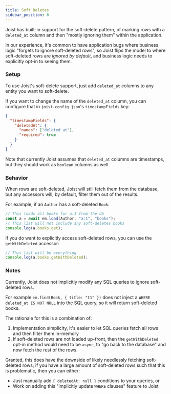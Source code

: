 ```yaml
---
title: Soft Deletes
sidebar_position: 6
---
```


Joist has built-in support for the soft-delete pattern, of marking rows with a `deleted_at` column and then "mostly ignoring them" within the application.

In our experience, it's common to have application bugs where business logic "forgets to ignore soft-deleted rows", so Joist flips the model to where soft-deleted rows are *ignored by default*, and business logic needs to explicitly opt-in to seeing them.

### Setup

To use Joist's soft-delete support, just add `deleted_at` columns to any entity you want to soft-delete.

If you want to change the name of the `deleted_at` column, you can configure that in `joist-config.json`'s `timestampFields` key:

```json
{
  "timestampFields": {
    "deletedAt": {
      "names": ["deleted_at"],
      "required": true
    }
  }
}
```

Note that currently Joist assumes that `deleted_at` columns are timestamps, but they should work as `boolean` columns as well.

### Behavior

When rows are soft-deleted, Joist will still fetch them from the database, but any accessors will, by default, filter them out of the results.

For example, if an `Author` has a soft-deleted `Book`:

```typescript
// This loads all books for a:1 from the db
const a = await em.load(Author, "a:1", "books");
// This list will not include any soft-deletes books
console.log(a.books.get);
```

If you do want to explicitly access soft-deleted rows, you can use the `getWithDeleted` accessor:

```typescript
// This list will be everything
console.log(a.books.getWithDeleted);
```

### Notes

Currently, Joist does not implicitly modify any SQL queries to ignore soft-deleted rows.

For example `em.find(Book, { title: "t1" })` does not inject a `WHERE deleted_at IS NOT NULL` into the SQL query, so it will return soft-deleted books.

The rationale for this is a combination of:

1. Implementation simplicity, it's easier to let SQL queries fetch all rows and then filter them in-memory
2. If soft-deleted rows are not loaded up-front, then the `getWithDeleted` opt-in method would need to be `async`, to "go back to the database" and now fetch the rest of the rows.

Granted, this does have the downside of likely needlessly fetching soft-deleted rows; if you have a large amount of soft-deleted rows such that this is problematic, then you can either:

- Just manually add `{ deletedAt: null }` conditions to your queries, or
- Work on adding this "implicitly update `WHERE` clauses" feature to Joist
